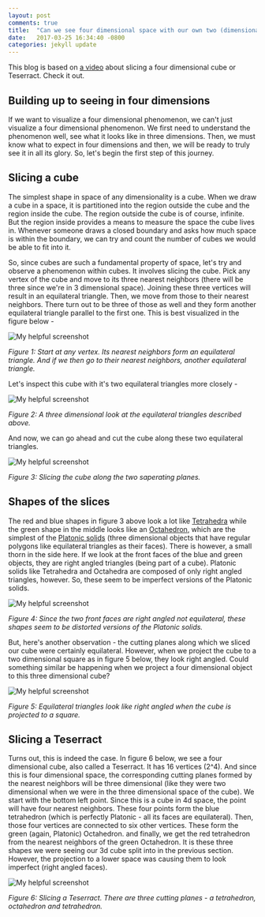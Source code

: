 ```yaml
---
layout: post
comments: true
title:  "Can we see four dimensional space with our own two (dimensional) eyes?"
date:   2017-03-25 16:34:40 -0800
categories: jekyll update
---
```


This blog is based on [a video][cubes] about slicing a four dimensional cube or Teserract. Check it out.


## Building up to seeing in four dimensions
If we want to visualize a four dimensional phenomenon, we can't just visualize a four dimensional phenomenon. We first need to understand the phenomenon well, see what it looks like in three dimensions. Then, we must know what to expect in four dimensions and then, we will be ready to truly see it in all its glory. So, let's begin the first step of this journey.

## Slicing a cube
The simplest shape in space of any dimensionality is a cube. When we draw a cube in a space, it is partitioned into the region outside the cube and the region inside the cube. The region outside the cube is of course, infinite. But the region inside provides a means to measure the space the cube lives in. Whenever someone draws a closed boundary and asks how much space is within the boundary, we can try and count the number of cubes we would be able to fit into it. 

So, since cubes are such a fundamental property of space, let's try and observe a phenomenon within cubes. It involves slicing the cube. Pick any vertex of the cube and move to its three nearest neighbors (there will be three since we're in 3 dimensional space). Joining these three vertices will result in an equilateral triangle. Then, we move from those to their nearest neighbors. There turn out to be three of those as well and they form another equilateral triangle parallel to the first one. This is best visualized in the figure below - 

![My helpful screenshot]({{site.url}}/Downloads/Hypercubes/cubeNeibors2.gif)

*Figure 1: Start at any vertex. Its nearest neighbors form an equilateral triangle. And if we then go to their nearest neighbors, another equilateral triangle.*

Let's inspect this cube with it's two equilateral triangles more closely - 

![My helpful screenshot]({{site.url}}/Downloads/Hypercubes/bodyDiag4.gif)

*Figure 2: A three dimensional look at the equilateral triangles described above.*

And now, we can go ahead and cut the cube along these two equilateral triangles.

![My helpful screenshot]({{site.url}}/Downloads/Hypercubes/cutCube.gif)

*Figure 3: Slicing the cube along the two saperating planes.*

## Shapes of the slices

The red and blue shapes in figure 3 above look a lot like [Tetrahedra][tetrahedron] while the green shape in the middle looks like an [Octahedron][octahedron], which are the simplest of the [Platonic solids][platonic] (three dimensional objects that have regular polygons like equilateral triangles as their faces). There is however, a small thorn in the side here. If we look at the front faces of the blue and green objects, they are right angled triangles (being part of a cube). Platonic solids like Tetrahedra and Octahedra are composed of only right angled triangles, however. So, these seem to be imperfect versions of the Platonic solids.

![My helpful screenshot]({{site.url}}/Downloads/Hypercubes/Imperfect.jpg)

*Figure 4: Since the two front faces are right angled not equilateral, these shapes seem to be distorted versions of the Platonic solids.*

But, here's another observation - the cutting planes along which we sliced our cube were certainly equilateral. However, when we project the cube to a two dimensional square as in figure 5 below, they look right angled. Could something similar be happening when we project a four dimensional object to this three dimensional cube?

![My helpful screenshot]({{site.url}}/Downloads/Hypercubes/EquilateralToRight.gif)

*Figure 5: Equilateral triangles look like right angled when the cube is projected to a square.*

## Slicing a Teserract

Turns out, this is indeed the case. In figure 6 below, we see a four dimensional cube, also called a Teserract. It has 16 vertices (2^4). And since this is four dimensional space, the corresponding cutting planes formed by the nearest neighbors will be three dimensional (like they were two dimensional when we were in the three dimensional space of the cube). We start with the bottom left point. Since this is a cube in 4d space, the point will have four nearest neighbors. These four points form the blue tetrahedron (which is perfectly Platonic - all its faces are equilateral). Then, those four vertices are connected to six other vertices. These form the green (again, Platonic) Octahedron. and finally, we get the red tetrahedron from the nearest neighbors of the green Octahedron. It is these three shapes we were seeing our 3d cube split into in the previous section. However, the projection to a lower space was causing them to look imperfect (right angled faces).

![My helpful screenshot]({{site.url}}/Downloads/Hypercubes/sliceTeserract.gif)

*Figure 6: Slicing a Teserract. There are three cutting planes - a tetrahedron, octahedron and tetrahedron.*



[cubes]: https://www.youtube.com/watch?v=57g6nQGBFcY
[tetrahedron]: https://en.wikipedia.org/wiki/Tetrahedron
[octahedron]: https://en.wikipedia.org/wiki/Octahedron
[platonic]: https://en.wikipedia.org/wiki/Platonic_solid

